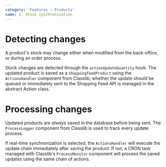 ```yaml
---
category: 'Features : Products'
name: 3. Stock synchronization
---
```


# Detecting changes

A product's stock may change either when modified from the back-office, or
during an order process.

Stock changes are detected through the `actionUpdateQuantity` hook. The updated
product is saved as a `ShoppingfeedProduct` using the `ActionsHandler` component
from Classlib; whether the update should be queued or immediately sent to the
Shopping Feed API is managed in the abstract Action class.

# Processing changes

Updated products are _always_ saved in the database before being sent. The
`ProcessLogger` component from Classlib is used to track every update process.

If real-time synchronization is selected, the `ActionsHandler` will execute the
update chain immediately after saving the product. If not, a CRON task managed
with Classlib's `ProcessMonitor` component will process the saved updates using
the same chain of actions.
